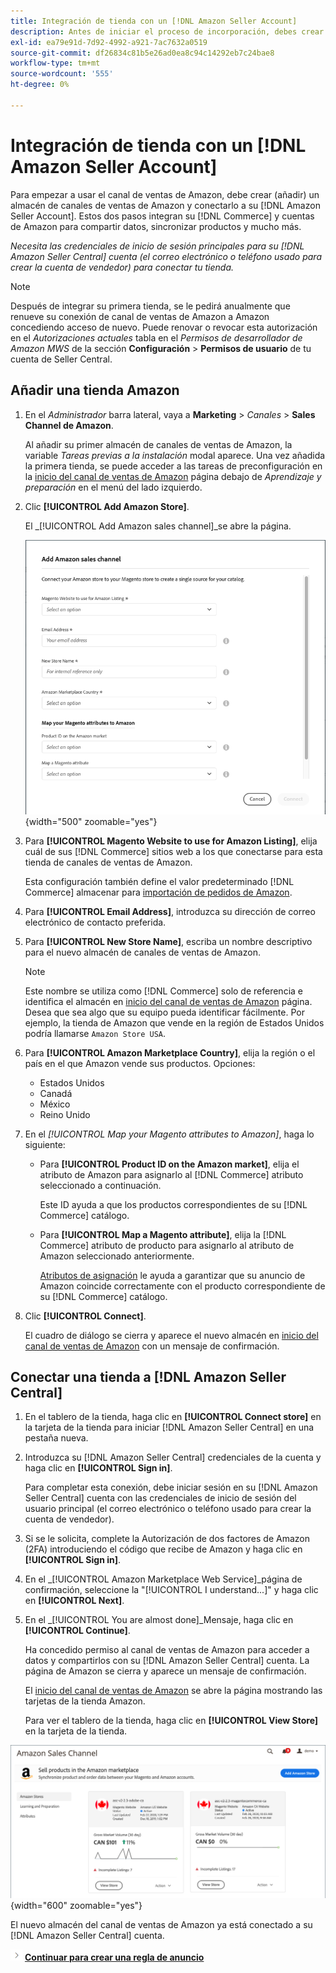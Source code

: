 ```yaml
---
title: Integración de tienda con un [!DNL Amazon Seller Account]
description: Antes de iniciar el proceso de incorporación, debes crear (añadir) un almacén de Sales Channel de Amazon y conectarlo a tu cuenta de vendedor de Amazon.
exl-id: ea79e91d-7d92-4992-a921-7ac7632a0519
source-git-commit: df26834c81b5e26ad0ea8c94c14292eb7c24bae8
workflow-type: tm+mt
source-wordcount: '555'
ht-degree: 0%

---
```


# Integración de tienda con un [!DNL Amazon Seller Account]

Para empezar a usar el canal de ventas de Amazon, debe crear (añadir) un almacén de canales de ventas de Amazon y conectarlo a su [!DNL Amazon Seller Account]. Estos dos pasos integran su [!DNL Commerce] y cuentas de Amazon para compartir datos, sincronizar productos y mucho más.

_Necesita las credenciales de inicio de sesión principales para su [!DNL Amazon Seller Central] cuenta (el correo electrónico o teléfono usado para crear la cuenta de vendedor) para conectar tu tienda._

>[!NOTE]
>
>Después de integrar su primera tienda, se le pedirá anualmente que renueve su conexión de canal de ventas de Amazon a Amazon concediendo acceso de nuevo. Puede renovar o revocar esta autorización en el _Autorizaciones actuales_ tabla en el _Permisos de desarrollador de Amazon MWS_ de la sección **Configuración** > **Permisos de usuario** de tu cuenta de Seller Central.

## Añadir una tienda Amazon

1. En el _Administrador_ barra lateral, vaya a **Marketing** > _Canales_ > **Sales Channel de Amazon**.

   Al añadir su primer almacén de canales de ventas de Amazon, la variable _Tareas previas a la instalación_ modal aparece. Una vez añadida la primera tienda, se puede acceder a las tareas de preconfiguración en la [inicio del canal de ventas de Amazon](./amazon-sales-channel-home.md) página debajo de _Aprendizaje y preparación_ en el menú del lado izquierdo.

1. Clic **[!UICONTROL Add Amazon Store]**.

   El _[!UICONTROL Add Amazon sales channel]_se abre la página.

   ![Añadir el almacén del canal de ventas de Amazon](assets/amazon-store-integration.png){width="500" zoomable="yes"}

1. Para **[!UICONTROL Magento Website to use for Amazon Listing]**, elija cuál de sus [!DNL Commerce] sitios web a los que conectarse para esta tienda de canales de ventas de Amazon.

   Esta configuración también define el valor predeterminado [!DNL Commerce] almacenar para [importación de pedidos de Amazon](./order-settings.md).

1. Para **[!UICONTROL Email Address]**, introduzca su dirección de correo electrónico de contacto preferida.

1. Para **[!UICONTROL New Store Name]**, escriba un nombre descriptivo para el nuevo almacén de canales de ventas de Amazon.

   >[!NOTE]
   >
   >Este nombre se utiliza como [!DNL Commerce] solo de referencia e identifica el almacén en [inicio del canal de ventas de Amazon](./amazon-sales-channel-home.md) página. Desea que sea algo que su equipo pueda identificar fácilmente. Por ejemplo, la tienda de Amazon que vende en la región de Estados Unidos podría llamarse `Amazon Store USA`.

1. Para **[!UICONTROL Amazon Marketplace Country]**, elija la región o el país en el que Amazon vende sus productos. Opciones:

   - Estados Unidos
   - Canadá
   - México
   - Reino Unido

1. En el _[!UICONTROL Map your Magento attributes to Amazon]_, haga lo siguiente:

   - Para **[!UICONTROL Product ID on the Amazon market]**, elija el atributo de Amazon para asignarlo al [!DNL Commerce] atributo seleccionado a continuación.

      Este ID ayuda a que los productos correspondientes de su [!DNL Commerce] catálogo.

   - Para **[!UICONTROL Map a Magento attribute]**, elija la [!DNL Commerce] atributo de producto para asignarlo al atributo de Amazon seleccionado anteriormente.

      [Atributos de asignación](./ob-creating-magento-attributes.md) le ayuda a garantizar que su anuncio de Amazon coincide correctamente con el producto correspondiente de su [!DNL Commerce] catálogo.

1. Clic **[!UICONTROL Connect]**.

   El cuadro de diálogo se cierra y aparece el nuevo almacén en [inicio del canal de ventas de Amazon](./amazon-sales-channel-home.md) con un mensaje de confirmación.

## Conectar una tienda a [!DNL Amazon Seller Central]

1. En el tablero de la tienda, haga clic en **[!UICONTROL Connect store]** en la tarjeta de la tienda para iniciar [!DNL Amazon Seller Central] en una pestaña nueva.

1. Introduzca su [!DNL Amazon Seller Central] credenciales de la cuenta y haga clic en **[!UICONTROL Sign in]**.

   Para completar esta conexión, debe iniciar sesión en su [!DNL Amazon Seller Central] cuenta con las credenciales de inicio de sesión del usuario principal (el correo electrónico o teléfono usado para crear la cuenta de vendedor).

1. Si se le solicita, complete la Autorización de dos factores de Amazon (2FA) introduciendo el código que recibe de Amazon y haga clic en **[!UICONTROL Sign in]**.

1. En el _[!UICONTROL Amazon Marketplace Web Service]_página de confirmación, seleccione la &quot;[!UICONTROL I understand...]&quot; y haga clic en **[!UICONTROL Next]**.

1. En el _[!UICONTROL You are almost done]_Mensaje, haga clic en **[!UICONTROL Continue]**.

   Ha concedido permiso al canal de ventas de Amazon para acceder a datos y compartirlos con su [!DNL Amazon Seller Central] cuenta. La página de Amazon se cierra y aparece un mensaje de confirmación.

   El [inicio del canal de ventas de Amazon](./amazon-sales-channel-home.md) se abre la página mostrando las tarjetas de la tienda Amazon.

   Para ver el tablero de la tienda, haga clic en **[!UICONTROL View Store]** en la tarjeta de la tienda.

![inicio del canal de ventas de Amazon con la nueva tarjeta de la tienda](assets/asc-dashboard-after-2fa.png){width="600" zoomable="yes"}

El nuevo almacén del canal de ventas de Amazon ya está conectado a su [!DNL Amazon Seller Central] cuenta.

![Icono Siguiente](assets/btn-next.png) [**Continuar para crear una regla de anuncio**](./ob-create-listing-rule.md)
